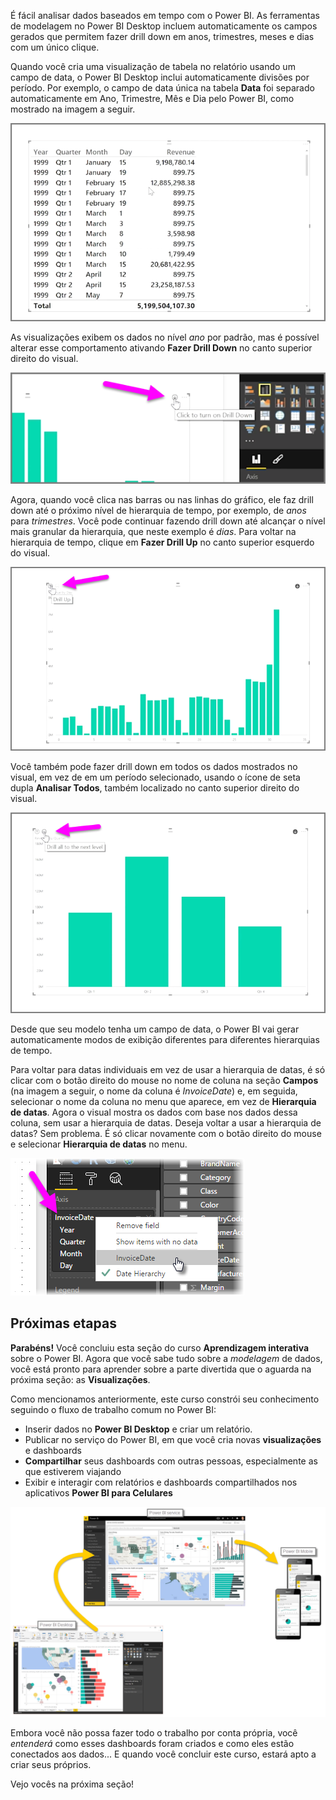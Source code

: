 É fácil analisar dados baseados em tempo com o Power BI. As ferramentas de modelagem no Power BI Desktop incluem automaticamente os campos gerados que permitem fazer drill down em anos, trimestres, meses e dias com um único clique.  

Quando você cria uma visualização de tabela no relatório usando um campo de data, o Power BI Desktop inclui automaticamente divisões por período. Por exemplo, o campo de data única na tabela **Data** foi separado automaticamente em Ano, Trimestre, Mês e Dia pelo Power BI, como mostrado na imagem a seguir.

![](media/2-6a-explore-time-based-data/2-6a_1.png)

As visualizações exibem os dados no nível *ano* por padrão, mas é possível alterar esse comportamento ativando **Fazer Drill Down** no canto superior direito do visual.

![](media/2-6a-explore-time-based-data/2-6a_2.png)

Agora, quando você clica nas barras ou nas linhas do gráfico, ele faz drill down até o próximo nível de hierarquia de tempo, por exemplo, de *anos* para *trimestres*. Você pode continuar fazendo drill down até alcançar o nível mais granular da hierarquia, que neste exemplo é *dias*. Para voltar na hierarquia de tempo, clique em **Fazer Drill Up** no canto superior esquerdo do visual.

![](media/2-6a-explore-time-based-data/2-6a_3.png)

Você também pode fazer drill down em todos os dados mostrados no visual, em vez de em um período selecionado, usando o ícone de seta dupla **Analisar Todos**, também localizado no canto superior direito do visual.

![](media/2-6a-explore-time-based-data/2-6a_4.png)

Desde que seu modelo tenha um campo de data, o Power BI vai gerar automaticamente modos de exibição diferentes para diferentes hierarquias de tempo.

Para voltar para datas individuais em vez de usar a hierarquia de datas, é só clicar com o botão direito do mouse no nome de coluna na seção **Campos** (na imagem a seguir, o nome da coluna é *InvoiceDate*) e, em seguida, selecionar o nome da coluna no menu que aparece, em vez de **Hierarquia de datas**. Agora o visual mostra os dados com base nos dados dessa coluna, sem usar a hierarquia de datas. Deseja voltar a usar a hierarquia de datas? Sem problema. É só clicar novamente com o botão direito do mouse e selecionar **Hierarquia de datas** no menu.

![](media/2-6a-explore-time-based-data/2-6a_5.png)

## <a name="next-steps"></a>Próximas etapas
**Parabéns!** Você concluiu esta seção do curso **Aprendizagem interativa** sobre o Power BI. Agora que você sabe tudo sobre a *modelagem* de dados, você está pronto para aprender sobre a parte divertida que o aguarda na próxima seção: as **Visualizações**.

Como mencionamos anteriormente, este curso constrói seu conhecimento seguindo o fluxo de trabalho comum no Power BI:

* Inserir dados no **Power BI Desktop** e criar um relatório.
* Publicar no serviço do Power BI, em que você cria novas **visualizações** e dashboards
* **Compartilhar** seus dashboards com outras pessoas, especialmente as que estiverem viajando
* Exibir e interagir com relatórios e dashboards compartilhados nos aplicativos **Power BI para Celulares**

![](media/2-6a-explore-time-based-data/c0a1_1.png)

Embora você não possa fazer todo o trabalho por conta própria, você *entenderá* como esses dashboards foram criados e como eles estão conectados aos dados... E quando você concluir este curso, estará apto a criar seus próprios.

Vejo vocês na próxima seção!

